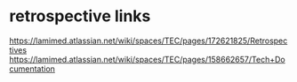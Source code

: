 # retrospective links

https://lamimed.atlassian.net/wiki/spaces/TEC/pages/172621825/Retrospectives
https://lamimed.atlassian.net/wiki/spaces/TEC/pages/158662657/Tech+Documentation
